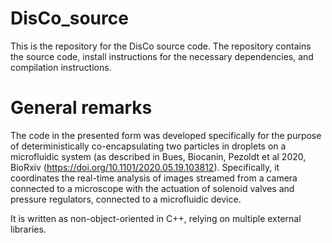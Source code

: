 # DisCo_source
This is the repository for the DisCo source code. The repository contains the source code, install instructions for the necessary dependencies, and compilation instructions. 

# General remarks
The code in the presented form was developed specifically for the purpose of deterministically co-encapsulating two particles in droplets on a microfluidic system (as described in Bues, Biocanin, Pezoldt et al 2020, BioRxiv (https://doi.org/10.1101/2020.05.19.103812). Specifically, it coordinates the real-time analysis of images streamed from a camera connected to a microscope with the actuation of solenoid valves and pressure regulators, connected to a microfluidic device. 

It is written as non-object-oriented in C++, relying on multiple external libraries. 

